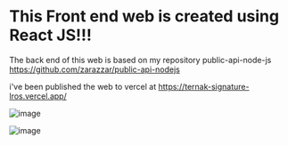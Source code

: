 # This Front end web is created using React JS!!!

The back end of this web is based on my repository public-api-node-js https://github.com/zarazzar/public-api-nodejs

i've been published the web to vercel at https://ternak-signature-lros.vercel.app/

![image](https://user-images.githubusercontent.com/90712252/212772397-5c0d0793-0dae-409f-a61a-9b973f808b90.png)

![image](https://user-images.githubusercontent.com/90712252/212772240-4d4f2542-5d46-4fb1-b95b-4294630e3389.png)

